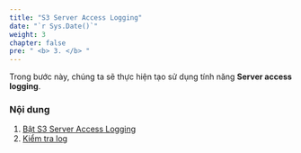 ```yaml
---
title: "S3 Server Access Logging"
date: "`r Sys.Date()`"
weight: 3
chapter: false
pre: " <b> 3. </b> "
---
```


Trong bước này, chúng ta sẽ thực hiện tạo sử dụng tính năng **Server access logging**.

### Nội dung

1.  [Bật S3 Server Access Logging](3.1-sal/)
2.  [Kiểm tra log](3.2-log/)

<!-- https://github.com/HUNG-rushb/React-Calculator/releases/tag/v1 -->
